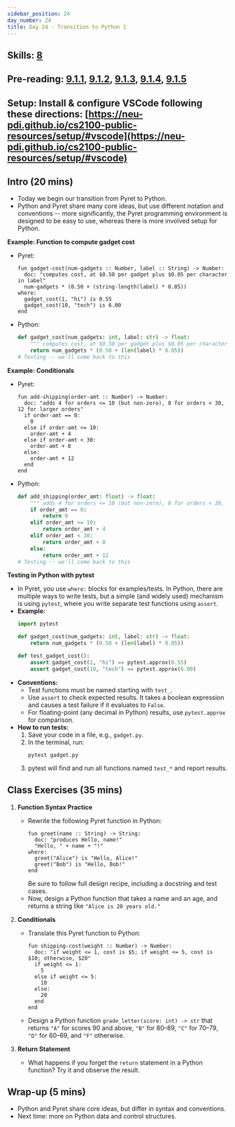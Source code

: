```yaml
---
sidebar_position: 24
day_number: 24
title: Day 24 - Transition to Python 1
---
```


## Skills: [8](/skills/#(8))

## Pre-reading: [9.1.1]({{DCIC_DOMAIN}}/intro-python.html#%28part._.Expressions__.Functions__and_.Types%29), [9.1.2]({{DCIC_DOMAIN}}/intro-python.html#%28part._.Returning_.Values_from_.Functions%29), [9.1.3]({{DCIC_DOMAIN}}/intro-python.html#%28part._testing-python%29), [9.1.4]({{DCIC_DOMAIN}}/intro-python.html#%28part._.An_.Aside_on_.Numbers%29), [9.1.5]({{DCIC_DOMAIN}}/intro-python.html#(part._conditionals-python))

## Setup: Install & configure VSCode following these directions: [https://neu-pdi.github.io/cs2100-public-resources/setup/#vscode](https://neu-pdi.github.io/cs2100-public-resources/setup/#vscode)

## Intro (20 mins)
- Today we begin our transition from Pyret to Python.
- Python and Pyret share many core ideas, but use different notation and conventions -- more significantly, the Pyret programming environment is designed to be easy to use, whereas there is more involved setup for Python.

**Example: Function to compute gadget cost**
- Pyret:
  ```pyret
  fun gadget-cost(num-gadgets :: Number, label :: String) -> Number:
    doc: "computes cost, at $0.50 per gadget plus $0.05 per character in label"
    num-gadgets * (0.50 + (string-length(label) * 0.05))
  where:
    gadget_cost(1, "hi") is 0.55
    gadget_cost(10, "tech") is 6.00
  end
  ```
- Python:
  ```python
  def gadget_cost(num_gadgets: int, label: str) -> float:
      """ computes cost, at $0.50 per gadget plus $0.05 per character in label """
      return num_gadgets * (0.50 + (len(label) * 0.05))
  # Testing -- we'll come back to this
  ```

**Example: Conditionals**
- Pyret:
  ```pyret
  fun add-shipping(order-amt :: Number) -> Number:
    doc: "adds 4 for orders <= 10 (but non-zero), 8 for orders < 30, 12 for larger orders"
    if order-amt == 0:
      0
    else if order-amt <= 10:
      order-amt + 4
    else if order-amt < 30:
      order-amt + 8
    else:
      order-amt + 12
    end
  end
  ```
- Python:
  ```python
  def add_shipping(order_amt: float) -> float:
      """ adds 4 for orders <= 10 (but non-zero), 8 for orders < 30, 12 for larger orders """
      if order_amt == 0:
          return 0
      elif order_amt <= 10:
          return order_amt + 4
      elif order_amt < 30:
          return order_amt + 8
      else:
          return order_amt + 12
  # Testing -- we'll come back to this
  ```

**Testing in Python with pytest**
- In Pyret, you use `where:` blocks for examples/tests. In Python, there are multiple ways to write tests, but a simple (and widely used) mechanism is using `pytest`, where you write separate test functions using `assert`.
- **Example:**
  ```python
  import pytest

  def gadget_cost(num_gadgets: int, label: str) -> float:
      return num_gadgets * (0.50 + (len(label) * 0.05))

  def test_gadget_cost():
      assert gadget_cost(1, "hi") == pytest.approx(0.55)
      assert gadget_cost(10, "tech") == pytest.approx(6.00)
  ```
- **Conventions:**
  - Test functions must be named starting with `test_`.
  - Use `assert` to check expected results. It takes a boolean expression and causes a test failure if it evaluates to `False`.
  - For floating-point (any decimal in Python) results, use `pytest.approx` for comparison.
- **How to run tests:**
  1. Save your code in a file, e.g., `gadget.py`.
  2. In the terminal, run:
     ```
     pytest gadget.py
     ```
  3. pytest will find and run all functions named `test_*` and report results.

## Class Exercises (35 mins)
1. **Function Syntax Practice**
   - Rewrite the following Pyret function in Python:
     ```pyret
     fun greet(name :: String) -> String:
       doc: "produces Hello, name!"
       "Hello, " + name + "!"
     where:
       greet("Alice") is "Hello, Alice!"
       greet("Bob") is "Hello, Bob!"
     end
     ```
     Be sure to follow full design recipe, including a docstring and test cases.
   - Now, design a Python function that takes a name and an age, and returns a string like `"Alice is 20 years old."`

2. **Conditionals**
   - Translate this Pyret function to Python:
     ```pyret
     fun shipping-cost(weight :: Number) -> Number:
       doc: "if weight <= 1, cost is $5; if weight <= 5, cost is $10; otherwise, $20"
       if weight <= 1:
         5
       else if weight <= 5:
         10
       else:
         20
       end
     end
     ```
   - Design a Python function `grade_letter(score: int) -> str` that returns `"A"` for scores 90 and above, `"B"` for 80–89, `"C"` for 70–79, `"D"` for 60–69, and `"F"` otherwise.

3. **Return Statement**
   - What happens if you forget the `return` statement in a Python function? Try it and observe the result.


## Wrap-up (5 mins)
- Python and Pyret share core ideas, but differ in syntax and conventions.
- Next time: more on Python data and control structures.

